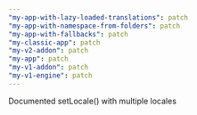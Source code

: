 ```yaml
---
"my-app-with-lazy-loaded-translations": patch
"my-app-with-namespace-from-folders": patch
"my-app-with-fallbacks": patch
"my-classic-app": patch
"my-v2-addon": patch
"my-app": patch
"my-v1-addon": patch
"my-v1-engine": patch
---
```


Documented setLocale() with multiple locales

